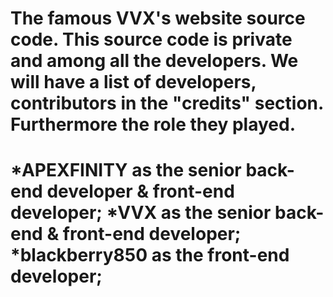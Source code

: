 The famous VVX's website source code. This source code is private and among all the developers. We will have a list of developers, contributors in the "credits" section. 
Furthermore the role they played. 
===================================================================
*APEXFINITY as the senior back-end developer & front-end developer;
*VVX as the senior back-end & front-end developer;
*blackberry850 as the front-end developer;
===================================================================
